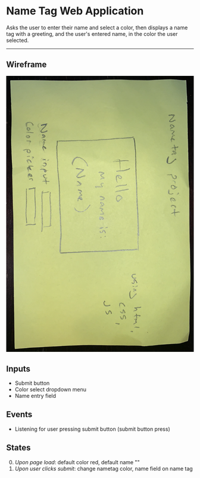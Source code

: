 # Name Tag Web Application

Asks the user to enter their name and select a color, then displays a name tag with a greeting, and the user's entered name, in the color the user selected.

---

## Wireframe

![wireframe diagram](assets/Screen%20Shot%202022-10-25%20at%203.04.13%20PM.png)

## Inputs

-   Submit button
-   Color select dropdown menu
-   Name entry field

## Events

-   Listening for user pressing submit button (submit button press)

## States

0.  _Upon page load_: default color red, default name ""
1.  _Upon user clicks submit_: change nametag color, name field on name tag
